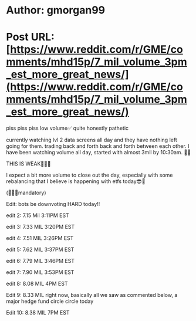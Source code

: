 # Author: gmorgan99
# Post URL: [https://www.reddit.com/r/GME/comments/mhd15p/7_mil_volume_3pm_est_more_great_news/](https://www.reddit.com/r/GME/comments/mhd15p/7_mil_volume_3pm_est_more_great_news/)


piss piss piss low volume✅ quite honestly pathetic 

currently watching lvl 2 data screens all day and they have nothing left going for them. trading back and forth back and forth between each other. I have been watching volume all day, started with almost 3mil by 10:30am. 💎🖖

THIS IS WEAK🚀🚀🚀

I expect a bit more volume to close out the day, especially with some rebalancing that I believe is happening with etfs today😎🚀

(🚀🚀🚀mandatory)

Edit: bots be downvoting HARD today!!

edit 2: 7.15 Mil 3:11PM EST

edit 3: 7.33 MIL 3:20PM EST

edit 4: 7.51 MIL 3:26PM EST

edit 5: 7.62 MIL 3:37PM EST

edit 6: 7.79 MIL 3:46PM EST

edit 7: 7.90 MIL 3:53PM EST

edit 8: 8.08 MIL 4PM EST

Edit 9: 8.33 MIL right now, basically all we saw as commented below, a major hedge fund circle circle today

Edit 10: 8.38 MIL 7PM EST
